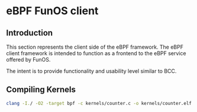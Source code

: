 # eBPF FunOS client

## Introduction

This section represents the client side of the eBPF framework.
The eBPF client framework is intended to function as a frontend
to the eBPF service offered by FunOS.

The intent is to provide functionality and usability level similar to BCC.

## Compiling Kernels

```sh
clang -I./ -O2 -target bpf -c kernels/counter.c -o kernels/counter.elf
```
